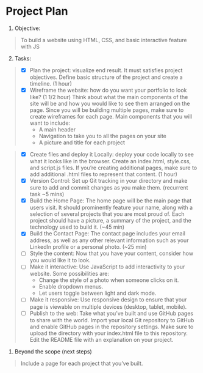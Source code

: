 # Project Plan

1. Objective: 

> To build a website using HTML, CSS, and basic interactive feature with JS

2. Tasks: 

> * [x] Plan the project: visualize end result. It must satisfies project objectives. Define basic structure of the project and create a timeline. (1 hour) 
> * [x] Wireframe the website: how do you want your portfolio to look like? (1 1/2 hour)
> Think about what the main components of the site will be and how you would like to see them arranged on the page. Since you will be building multiple pages, make sure to create wireframes for each page. Main components that you will want to include:
>   * A main header
>   * Navigation to take you to all the pages on your site
>   * A picture and title for each project

> * [x] Create files and deploy it Locally: deploy your code locally to see what it looks like in the browser. Create an index.html, style.css, and script.js files. If you’re creating additional pages, make sure to add additional .html files to represent that content. (1 hour)
> * [x] Version Control: Set up Git tracking in your directory and make sure to add and commit changes as you make them. (recurrent task ~5 mins)
> * [x] Build the Home Page: The home page will be the main page that users visit. It should prominently feature your name, along with a selection of several projects that you are most proud of. Each project should have a picture, a summary of the project, and the technology used to build it. (~45 min)
> * [x] Build the Contact Page: The contact page includes your email address, as well as any other relevant information such as your LinkedIn profile or a personal photo. (~25 min)
> * [ ] Style the content: Now that you have your content, consider how you would like it to look. 
> * [ ] Make it interactive: Use JavaScript to add interactivity to your website. Some possibilities are:
>   * Change the style of a photo when someone clicks on it.
>   * Enable dropdown menus.
>   * Let users toggle between light and dark mode.
> * [ ] Make it responsive: Use responsive design to ensure that your page is viewable on multiple devices (desktop, tablet, mobile).
> * [ ] Publish to the web: Take what you’ve built and use GitHub pages to share with the world. Import your local Git repository to GitHub and enable GitHub pages in the repository settings. Make sure to upload the directory with your index.html file to this repository. Edit the README file with an explanation on your project.



1. Beyond the scope (next steps)

> Include a page for each project that you’ve built.